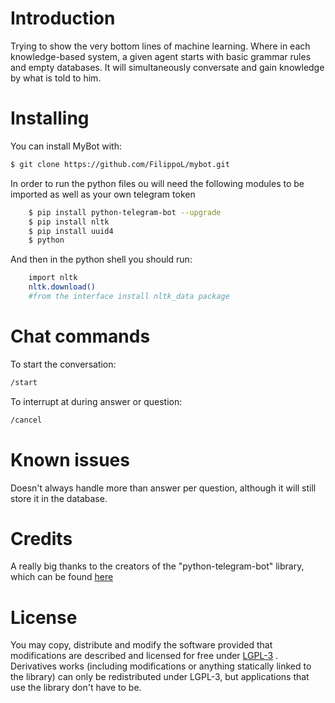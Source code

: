 # Introduction


Trying to show the very bottom lines of machine learning.
Where in each knowledge-based system, a given agent starts with
basic grammar rules and empty databases.
It will simultaneously conversate and gain knowledge by what is told
to him.


# Installing
You can install MyBot with:
```sh
$ git clone https://github.com/FilippoL/mybot.git
```

In order to run the python files ou will need the following modules to be imported as well as your own telegram token

```sh
    $ pip install python-telegram-bot --upgrade
    $ pip install nltk
    $ pip install uuid4
    $ python
```
And then in the python shell you should run:

```sh
    import nltk
    nltk.download()
    #from the interface install nltk_data package
```

# Chat commands
To start the conversation:
 ```sh 
 /start 
 ```
To interrupt at during answer or question:
  ```sh 
 /cancel 
 ```

# Known issues
Doesn't always handle more than answer per question, although it will still store it in the database.

# Credits
A really big thanks to the creators of the "python-telegram-bot" library, which can be found [here]

# License

You may copy, distribute and modify the software provided that modifications are described and licensed for free under [LGPL-3] . Derivatives works (including modifications or anything statically linked to the library) can only be redistributed under LGPL-3, but applications that use the library don't have to be.


   [here]: <https://github.com/python-telegram-bot/python-telegram-bot/blob/master/README.rst>
   [LGPL-3]: <https://www.gnu.org/licenses/lgpl-3.0.html>
